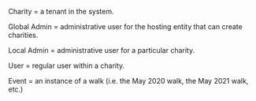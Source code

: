 Charity = a tenant in the system.

Global Admin = administrative user for the hosting entity that can create charities.

Local Admin = administrative user for a particular charity.

User = regular user within a charity.

Event = an instance of a walk (i.e. the May 2020 walk, the May 2021 walk, etc.)
